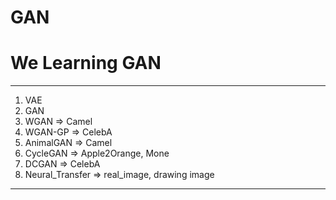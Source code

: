 # GAN

# We Learning GAN

----------------------------------
1. VAE
2. GAN
3. WGAN => Camel
4. WGAN-GP => CelebA
5. AnimalGAN => Camel
6. CycleGAN => Apple2Orange, Mone
7. DCGAN => CelebA
8. Neural_Transfer => real_image, drawing image
----------------------------------


